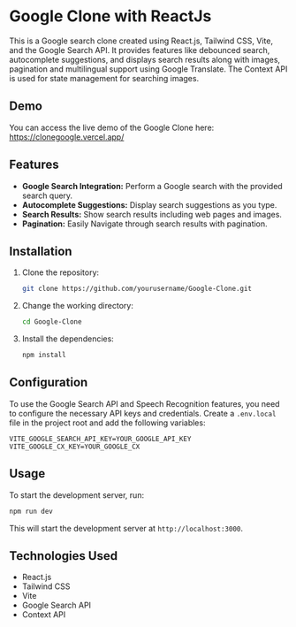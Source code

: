 # Google Clone with ReactJs

This is a Google search clone created using React.js, Tailwind CSS, Vite, and the Google Search API. It provides features like debounced search, autocomplete suggestions, and displays search results along with images, pagination and multilingual support using Google Translate. The Context API is used for state management for searching images.

## Demo

You can access the live demo of the Google Clone here: https://clonegoogle.vercel.app/

## Features

- **Google Search Integration:** Perform a Google search with the provided search query.
- **Autocomplete Suggestions:** Display search suggestions as you type.
- **Search Results:** Show search results including web pages and images.
- **Pagination:** Easily Navigate through search results with pagination.

## Installation

1. Clone the repository:

   ```bash
   git clone https://github.com/yourusername/Google-Clone.git
   ```

2. Change the working directory:

   ```bash
   cd Google-Clone
   ```

3. Install the dependencies:

   ```bash
   npm install
   ```

## Configuration

To use the Google Search API and Speech Recognition features, you need to configure the necessary API keys and credentials. Create a `.env.local` file in the project root and add the following variables:

```dotenv
VITE_GOOGLE_SEARCH_API_KEY=YOUR_GOOGLE_API_KEY
VITE_GOOGLE_CX_KEY=YOUR_GOOGLE_CX
```


## Usage

To start the development server, run:

```bash
npm run dev
```

This will start the development server at `http://localhost:3000`.

## Technologies Used

- React.js
- Tailwind CSS
- Vite
- Google Search API
- Context API


